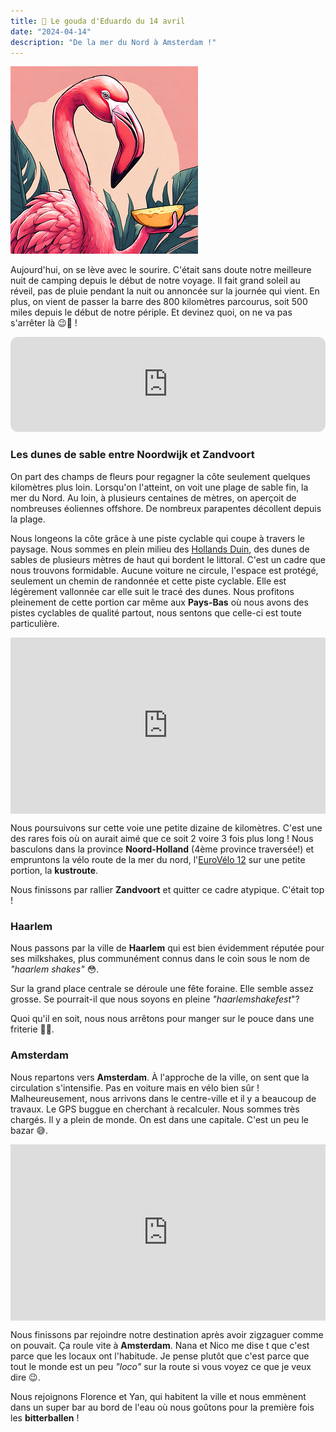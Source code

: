 ```yaml
---
title: 🧀 Le gouda d'Eduardo du 14 avril
date: "2024-04-14"
description: "De la mer du Nord à Amsterdam !"
---
```


![Gouda d'Eduardo](../gouda_eduardo.png)

Aujourd'hui, on se lève avec le sourire. C'était sans doute notre meilleure nuit de camping depuis le début de notre voyage. Il fait grand soleil au réveil, pas de pluie pendant la nuit ou annoncée sur la journée qui vient. En plus, on vient de passer la barre des 800 kilomètres parcourus, soit 500 miles depuis le début de notre périple. Et devinez quoi, on ne va pas s'arrêter là 😉💪 !

<iframe style="border-radius:12px" src="https://open.spotify.com/embed/track/67iAlVNDDdddxqSD2EZhFs?utm_source=generator" width="100%" height="152" frameBorder="0" allow="autoplay; clipboard-write; encrypted-media; picture-in-picture" loading="lazy"></iframe>


### Les dunes de sable entre Noordwijk et Zandvoort
On part des champs de fleurs pour regagner la côte seulement quelques kilomètres plus loin. Lorsqu'on l'atteint, on voit une plage de sable fin, la mer du Nord. Au loin, à plusieurs centaines de mètres, on aperçoit de nombreuses éoliennes offshore. De nombreux parapentes décollent depuis la plage.

Nous longeons la côte grâce à une piste cyclable qui coupe à travers le paysage. Nous sommes en plein milieu des [Hollands Duin](https://www.staatsbosbeheer.nl/uit-in-de-natuur/locaties/hollands-duin), des dunes de sables de plusieurs mètres de haut qui bordent le littoral. C'est un cadre que nous trouvons formidable. Aucune voiture ne circule, l'espace est protégé, seulement un chemin de randonnée et cette piste cyclable. Elle est légèrement vallonnée car elle suit le tracé des dunes. Nous profitons pleinement de cette portion car même aux **Pays-Bas** où nous avons des pistes cyclables de qualité partout, nous sentons que celle-ci est toute particulière. 

<div style="width: 100%; height: 0; position: relative; padding-bottom: 56%;"><iframe src="https://giphy.com/embed/9hEZaVdGkpZte" style="top: 0; left: 0; width: 100%; height: 100%; position: absolute; border: 0;" allowfullscreen scrolling="no" allow="encrypted-media;" class="giphy-embed"></iframe></div>

Nous poursuivons sur cette voie une petite dizaine de kilomètres. C'est une des rares fois où on aurait aimé que ce soit 2 voire 3 fois plus long ! Nous basculons dans la province **Noord-Holland** (4ème province traversée!) et empruntons la vélo route de la mer du nord, l'[EuroVélo 12](https://fr.eurovelo.com/ev12/netherlands) sur une petite portion, la **kustroute**.

Nous finissons par rallier **Zandvoort** et quitter ce cadre atypique. C'était top !

### Haarlem
Nous passons par la ville de **Haarlem** qui est bien évidemment réputée pour ses milkshakes, plus communément connus dans le coin sous le nom de *"haarlem shakes"* 😳.

Sur la grand place centrale se déroule une fête foraine. Elle semble assez grosse. Se pourrait-il que nous soyons en pleine *"haarlemshakefest*"?

Quoi qu'il en soit, nous nous arrêtons pour manger sur le pouce dans une friterie 🍟😋.

### Amsterdam
Nous repartons vers **Amsterdam**. À l'approche de la ville, on sent que la circulation s'intensifie. Pas en voiture mais en vélo bien sûr ! Malheureusement, nous arrivons dans le centre-ville et il y a beaucoup de travaux. Le GPS buggue en cherchant à recalculer. Nous sommes très chargés. Il y a plein de monde. On est dans une capitale. C'est un peu le bazar 😅.

<div style="width: 100%; height: 0; position: relative; padding-bottom: 56%;"><iframe src="https://giphy.com/embed/T2bDC7TBZfdJAqNCSh" style="top: 0; left: 0; width: 100%; height: 100%; position: absolute; border: 0;" allowfullscreen scrolling="no" allow="encrypted-media;" class="giphy-embed"></iframe></div>

Nous finissons par rejoindre notre destination après avoir zigzaguer comme on pouvait. Ça roule vite à **Amsterdam**. Nana et Nico me dise t que c'est parce que les locaux ont l'habitude. Je pense plutôt que c'est parce que tout le monde est un peu *"loco"* sur la route si vous voyez ce que je veux dire 😉.

Nous rejoignons Florence et Yan, qui habitent la ville et nous emmènent dans un super bar au bord de l'eau où nous goûtons pour la première fois les **bitterballen** ! 
